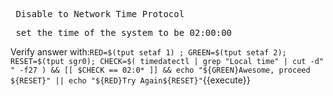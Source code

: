 <pre> Disable to Network Time Protocol</pre>

<pre> set the time of the system to be 02:00:00 </pre>

Verify answer with:`RED=$(tput setaf 1) ; GREEN=$(tput setaf 2); RESET=$(tput sgr0); CHECK=$( timedatectl | grep "Local time" | cut -d" " -f27 ) && [[ $CHECK == 02:0* ]] && echo "${GREEN}Awesome, proceed ${RESET}" || echo "${RED}Try Again${RESET}"`{{execute}}
